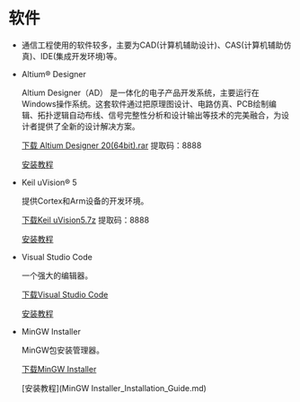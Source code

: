 # 软件

- 通信工程使用的软件较多，主要为CAD(计算机辅助设计)、CAS(计算机辅助仿真)、IDE(集成开发环境)等。

- Altium® Designer

	Altium Designer（AD） 是一体化的电子产品开发系统，主要运行在Windows操作系统。这套软件通过把原理图设计、电路仿真、PCB绘制编辑、拓扑逻辑自动布线、信号完整性分析和设计输出等技术的完美融合，为设计者提供了全新的设计解决方案。

	[下载 Altium Designer 20(64bit).rar](https://pan.baidu.com/s/1qAUJxU0-VIVNXgBlgoJejg)	提取码：8888

	[安装教程](https://mp.weixin.qq.com/s/8kcLKTzMeBBS7DCIVw6jFg)

- Keil uVision® 5

	提供Cortex和Arm设备的开发环境。

	[下载Keil uVision5.7z](https://pan.baidu.com/s/1DUgbZaj4r1kI-rMC8A2ORw) 	提取码：8888

	[安装教程](KeiluVision5_Installation_Guide.md)

- Visual Studio Code

	一个强大的编辑器。

	[下载Visual Studio Code](https://vscode.cdn.azure.cn/stable/a0479759d6e9ea56afa657e454193f72aef85bd0/VSCodeSetup-x64-1.48.2.exe)

	[安装教程](https://zhuanlan.zhihu.com/p/106357123)

- MinGW Installer

	MinGW包安装管理器。

	[下载MinGW Installer](https://mirrors.tuna.tsinghua.edu.cn/osdn/mingw/68260/mingw-get-setup.exe)

	[安装教程](MinGW Installer_Installation_Guide.md)

